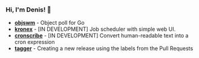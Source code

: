 ### Hi, I'm Denis! 👋

- **[objswm](https://github.com/flaticols/objswm)** - Object poll for Go
- **[kronex](https://github.com/flaticols/kronex)** - [IN DEVELOPMENT] Job scheduler with simple web UI.
- **[cronscribe](https://github.com/flaticols/cronscribe)** - [IN DEVELOPMENT] Convert human-readable text into a cron expression
- **[tagger](https://github.com/flaticols/tagger)** - Creating a new release using the labels from the Pull Requests
